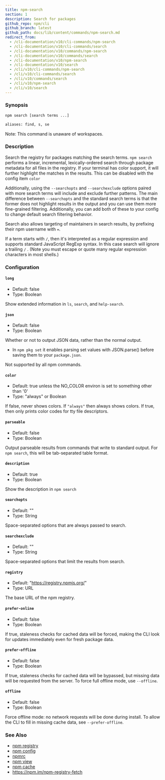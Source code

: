 ```yaml
---
title: npm-search
section: 1
description: Search for packages
github_repo: npm/cli
github_branch: latest
github_path: docs/lib/content/commands/npm-search.md
redirect_from:
  - /cli-documentation/v10/cli-commands/npm-search
  - /cli-documentation/v10/cli-commands/search
  - /cli-documentation/v10/commands/npm-search
  - /cli-documentation/v10/commands/search
  - /cli-documentation/v10/npm-search
  - /cli-documentation/v10/search
  - /cli/v10/cli-commands/npm-search
  - /cli/v10/cli-commands/search
  - /cli/v10/commands/search
  - /cli/v10/npm-search
  - /cli/v10/search
---
```


### Synopsis

```bash
npm search [search terms ...]

aliases: find, s, se
```

Note: This command is unaware of workspaces.

### Description

Search the registry for packages matching the search terms. `npm search`
performs a linear, incremental, lexically-ordered search through package
metadata for all files in the registry. If your terminal has color
support, it will further highlight the matches in the results.  This can
be disabled with the config item `color`

Additionally, using the `--searchopts` and `--searchexclude` options
paired with more search terms will include and exclude further patterns.
The main difference between `--searchopts` and the standard search terms
is that the former does not highlight results in the output and you can
use them more fine-grained filtering. Additionally, you can add both of
these to your config to change default search filtering behavior.

Search also allows targeting of maintainers in search results, by prefixing
their npm username with `=`.

If a term starts with `/`, then it's interpreted as a regular expression
and supports standard JavaScript RegExp syntax. In this case search will
ignore a trailing `/` .  (Note you must escape or quote many regular
expression characters in most shells.)

### Configuration

#### `long`

* Default: false
* Type: Boolean

Show extended information in `ls`, `search`, and `help-search`.



#### `json`

* Default: false
* Type: Boolean

Whether or not to output JSON data, rather than the normal output.

* In `npm pkg set` it enables parsing set values with JSON.parse() before
  saving them to your `package.json`.

Not supported by all npm commands.



#### `color`

* Default: true unless the NO_COLOR environ is set to something other than '0'
* Type: "always" or Boolean

If false, never shows colors. If `"always"` then always shows colors. If
true, then only prints color codes for tty file descriptors.



#### `parseable`

* Default: false
* Type: Boolean

Output parseable results from commands that write to standard output. For
`npm search`, this will be tab-separated table format.



#### `description`

* Default: true
* Type: Boolean

Show the description in `npm search`



#### `searchopts`

* Default: ""
* Type: String

Space-separated options that are always passed to search.



#### `searchexclude`

* Default: ""
* Type: String

Space-separated options that limit the results from search.



#### `registry`

* Default: "https://registry.npmjs.org/"
* Type: URL

The base URL of the npm registry.



#### `prefer-online`

* Default: false
* Type: Boolean

If true, staleness checks for cached data will be forced, making the CLI
look for updates immediately even for fresh package data.



#### `prefer-offline`

* Default: false
* Type: Boolean

If true, staleness checks for cached data will be bypassed, but missing data
will be requested from the server. To force full offline mode, use
`--offline`.



#### `offline`

* Default: false
* Type: Boolean

Force offline mode: no network requests will be done during install. To
allow the CLI to fill in missing cache data, see `--prefer-offline`.



### See Also

* [npm registry](/cli/v10/using-npm/registry)
* [npm config](/cli/v10/commands/npm-config)
* [npmrc](/cli/v10/configuring-npm/npmrc)
* [npm view](/cli/v10/commands/npm-view)
* [npm cache](/cli/v10/commands/npm-cache)
* https://npm.im/npm-registry-fetch

